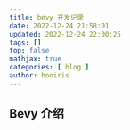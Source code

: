 ```yaml
---
title: bevy 开发记录 
date: 2022-12-24 21:58:01 
updated: 2022-12-24 22:00:25
tags: [] 
top: false
mathjax: true
categories: [ blog ]
author: booiris
---
```


## Bevy 介绍
